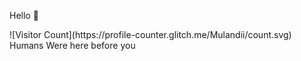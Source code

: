 <p>Hello 👋</p>
![Visitor Count](https://profile-counter.glitch.me/Mulandii/count.svg)
 Humans Were here before you
 

